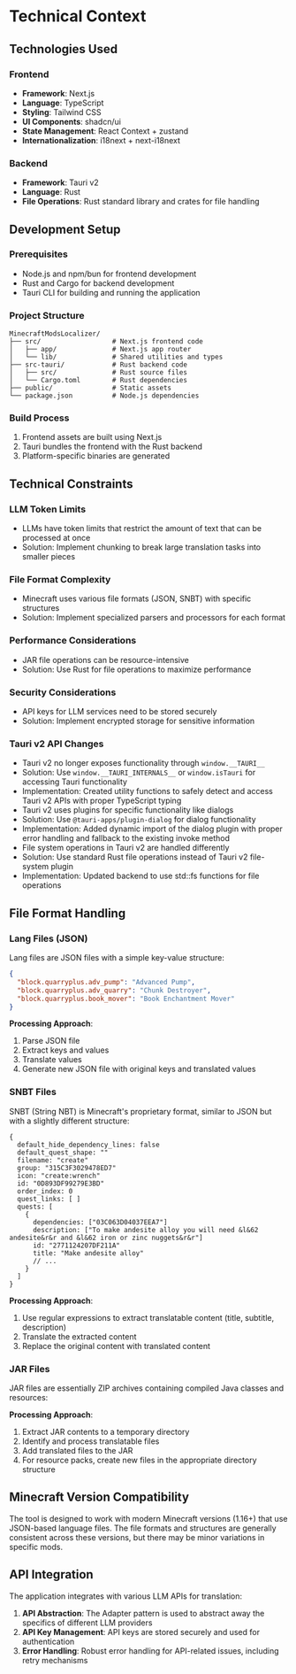 # Technical Context

## Technologies Used

### Frontend
- **Framework**: Next.js
- **Language**: TypeScript
- **Styling**: Tailwind CSS
- **UI Components**: shadcn/ui
- **State Management**: React Context + zustand
- **Internationalization**: i18next + next-i18next

### Backend
- **Framework**: Tauri v2
- **Language**: Rust
- **File Operations**: Rust standard library and crates for file handling

## Development Setup

### Prerequisites
- Node.js and npm/bun for frontend development
- Rust and Cargo for backend development
- Tauri CLI for building and running the application

### Project Structure
```
MinecraftModsLocalizer/
├── src/                  # Next.js frontend code
│   ├── app/              # Next.js app router
│   └── lib/              # Shared utilities and types
├── src-tauri/            # Rust backend code
│   ├── src/              # Rust source files
│   └── Cargo.toml        # Rust dependencies
├── public/               # Static assets
└── package.json          # Node.js dependencies
```

### Build Process
1. Frontend assets are built using Next.js
2. Tauri bundles the frontend with the Rust backend
3. Platform-specific binaries are generated

## Technical Constraints

### LLM Token Limits
- LLMs have token limits that restrict the amount of text that can be processed at once
- Solution: Implement chunking to break large translation tasks into smaller pieces

### File Format Complexity
- Minecraft uses various file formats (JSON, SNBT) with specific structures
- Solution: Implement specialized parsers and processors for each format

### Performance Considerations
- JAR file operations can be resource-intensive
- Solution: Use Rust for file operations to maximize performance

### Security Considerations
- API keys for LLM services need to be stored securely
- Solution: Implement encrypted storage for sensitive information

### Tauri v2 API Changes
- Tauri v2 no longer exposes functionality through `window.__TAURI__`
- Solution: Use `window.__TAURI_INTERNALS__` or `window.isTauri` for accessing Tauri functionality
- Implementation: Created utility functions to safely detect and access Tauri v2 APIs with proper TypeScript typing
- Tauri v2 uses plugins for specific functionality like dialogs
- Solution: Use `@tauri-apps/plugin-dialog` for dialog functionality
- Implementation: Added dynamic import of the dialog plugin with proper error handling and fallback to the existing invoke method
- File system operations in Tauri v2 are handled differently
- Solution: Use standard Rust file operations instead of Tauri v2 file-system plugin
- Implementation: Updated backend to use std::fs functions for file operations

## File Format Handling

### Lang Files (JSON)
Lang files are JSON files with a simple key-value structure:

```json
{
  "block.quarryplus.adv_pump": "Advanced Pump",
  "block.quarryplus.adv_quarry": "Chunk Destroyer",
  "block.quarryplus.book_mover": "Book Enchantment Mover"
}
```

**Processing Approach**:
1. Parse JSON file
2. Extract keys and values
3. Translate values
4. Generate new JSON file with original keys and translated values

### SNBT Files
SNBT (String NBT) is Minecraft's proprietary format, similar to JSON but with a slightly different structure:

```
{
  default_hide_dependency_lines: false
  default_quest_shape: ""
  filename: "create"
  group: "315C3F3029478ED7"
  icon: "create:wrench"
  id: "0D893DF99279E3BD"
  order_index: 0
  quest_links: [ ]
  quests: [
    {
      dependencies: ["03C063D04037EEA7"]
      description: ["To make andesite alloy you will need &l&62 andesite&r&r and &l&62 iron or zinc nuggets&r&r"]
      id: "2771124207DF211A"
      title: "Make andesite alloy"
      // ...
    }
  ]
}
```

**Processing Approach**:
1. Use regular expressions to extract translatable content (title, subtitle, description)
2. Translate the extracted content
3. Replace the original content with translated content

### JAR Files
JAR files are essentially ZIP archives containing compiled Java classes and resources:

**Processing Approach**:
1. Extract JAR contents to a temporary directory
2. Identify and process translatable files
3. Add translated files to the JAR
4. For resource packs, create new files in the appropriate directory structure

## Minecraft Version Compatibility

The tool is designed to work with modern Minecraft versions (1.16+) that use JSON-based language files. The file formats and structures are generally consistent across these versions, but there may be minor variations in specific mods.

## API Integration

The application integrates with various LLM APIs for translation:

1. **API Abstraction**: The Adapter pattern is used to abstract away the specifics of different LLM providers
2. **API Key Management**: API keys are stored securely and used for authentication
3. **Error Handling**: Robust error handling for API-related issues, including retry mechanisms
